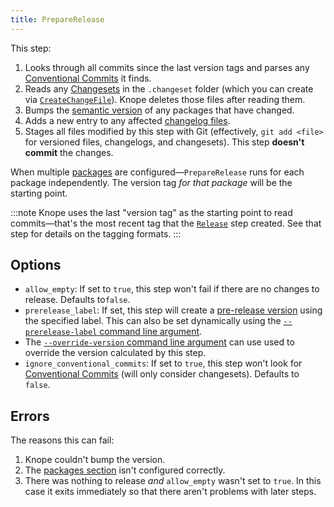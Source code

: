 ```yaml
---
title: PrepareRelease
---
```


This step:

1. Looks through all commits since the last version tags and parses any [Conventional Commits] it finds.
2. Reads any [Changesets] in the `.changeset` folder (which you can create via [`CreateChangeFile`]). Knope deletes those files after reading them.
3. Bumps the [semantic version][semantic versioning] of any packages that have changed.
4. Adds a new entry to any affected [changelog files].
5. Stages all files modified by this step with Git (effectively, `git add <file>` for versioned files, changelogs, and changesets). This step **doesn't commit** the changes.

When multiple [packages] are configured—`PrepareRelease` runs for each package independently. The version tag _for that package_ will be the starting point.

:::note
Knope uses the last "version tag"
as the starting point
to read commits—that's the most recent tag that the [`Release`] step created.
See that step for details on the tagging formats.
:::

## Options

- `allow_empty`: If set to `true`, this step won't fail if there are no changes to release. Defaults to`false`.
- `prerelease_label`: If set, this step will create a [pre-release version] using the specified label. This can also be set dynamically using the [`--prerelease-label` command line argument].
- The [`--override-version` command line argument] can use used to override the version calculated by this step.
- `ignore_conventional_commits`: If set to `true`, this step won't look for [Conventional Commits] (will only consider changesets).
  Defaults to `false`.

## Errors

The reasons this can fail:

1. Knope couldn't bump the version.
2. The [packages section] isn't configured correctly.
3. There was nothing to release _and_ `allow_empty` wasn't set to `true`. In this case it exits immediately so that there aren't problems with later steps.

[semantic versioning]: /reference/concepts/semantic-versioning
[packages]: /reference/concepts/package
[packages section]: /reference/config-file/packages
[`release`]: /reference/config-file/steps/release
[conventional commits]: /reference/concepts/conventional-commits
[changesets]: /reference/concepts/changeset
[`CreateChangeFile`]: /reference/config-file/steps/create-change-file
[pre-release version]: /reference/concepts/semantic-versioning#types-of-releases
[`--prerelease-label` command line argument]: /reference/command-line-arguments#--prerelease-label
[`--override-version` command line argument]: /reference/command-line-arguments#--override-version
[changelog files]: /reference/concepts/changelog
